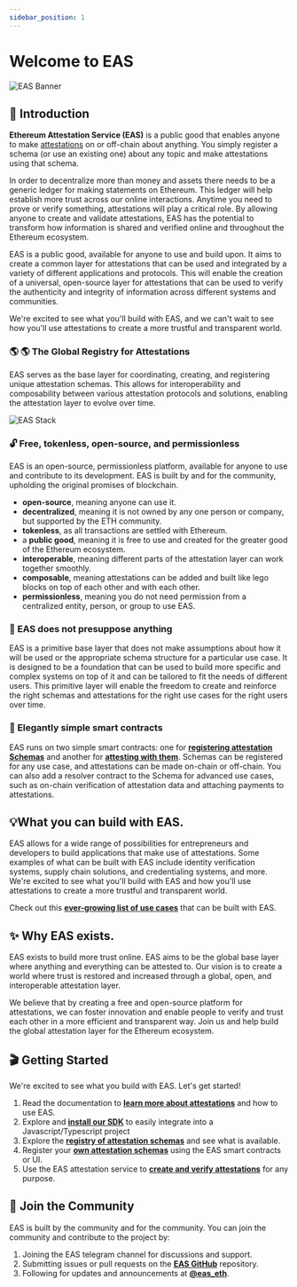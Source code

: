```yaml
---
sidebar_position: 1
---
```

# Welcome to EAS 
![EAS Banner](/img/eas-twitter-banner-v2.png)

## 👋 Introduction
**Ethereum Attestation Service (EAS)** is a public good that enables anyone to make [attestations](/docs/learn/attestations) on or off-chain about anything. You simply register a schema (or use an existing one) about any topic and make attestations using that schema. 

In order to decentralize more than money and assets there needs to be a generic ledger for making statements on Ethereum. This ledger will help establish more trust across our online interactions. Anytime you need to prove or verify something, attestations will play a critical role. By allowing anyone to create and validate attestations, EAS has the potential to transform how information is shared and verified online and throughout the Ethereum ecosystem.

EAS is a public good, available for anyone to use and build upon. It aims to create a common layer for attestations that can be used and integrated by a variety of different applications and protocols. This will enable the creation of a universal, open-source layer for attestations that can be used to verify the authenticity and integrity of information across different systems and communities.

We're excited to see what you'll build with EAS, and we can't wait to see how you'll use attestations to create a more trustful and transparent world. 

### 🌎 🌎 The Global Registry for Attestations
EAS serves as the base layer for coordinating, creating, and registering unique attestation schemas. This allows for interoperability and composability between various attestation protocols and solutions, enabling the attestation layer to evolve over time.

![EAS Stack](/img/eas-stack-v3.png)

### 🔓 Free, tokenless, open-source, and permissionless
EAS is an open-source, permissionless platform, available for anyone to use and contribute to its development. EAS is built by and for the community, upholding the original promises of blockchain.

- **open-source**, meaning anyone can use it.
- **decentralized**, meaning it is not owned by any one person or company, but supported by the ETH community.
- **tokenless**, as all transactions are settled with Ethereum.
- a **public good**, meaning it is free to use and created for the greater good of the Ethereum ecosystem.
- **interoperable**, meaning different parts of the attestation layer can work together smoothly.
- **composable**, meaning attestations can be added and built like lego blocks on top of each other and with each other.
- **permissionless**, meaning you do not need permission from a centralized entity, person, or group to use EAS. 

### 🧱 EAS does not presuppose anything
EAS is a primitive base layer that does not make assumptions about how it will be used or the appropriate schema structure for a particular use case. It is designed to be a foundation that can be used to build more specific and complex systems on top of it and can be tailored to fit the needs of different users. This primitive layer will enable the freedom to create and reinforce the right schemas and attestations for the right use cases for the right users over time.

### 🚄 Elegantly simple smart contracts
EAS runs on two simple smart contracts: one for [**registering attestation Schemas**](docs/technical--docs/contracts) and another for [**attesting with them**](docs/technical--docs/contracts). Schemas can be registered for any use case, and attestations can be made on-chain or off-chain. You can also add a resolver contract to the Schema for advanced use cases, such as on-chain verification of attestation data and attaching payments to attestations.

## 💡What you can build with EAS.
EAS allows for a wide range of possibilities for entrepreneurs and developers to build applications that make use of attestations. Some examples of what can be built with EAS include identity verification systems, supply chain solutions, and credentialing systems, and more. We're excited to see what you'll build with EAS and how you'll use attestations to create a more trustful and transparent world.

Check out this [**ever-growing list of use cases**](/docs/category/use-cases) that can be built with EAS. 

## ✨ Why EAS exists.
EAS exists to build more trust online. EAS aims to be the global base layer where anything and everything can be attested to. Our vision is to create a world where trust is restored and increased through a global, open, and interoperable attestation layer.

We believe that by creating a free and open-source platform for attestations, we can foster innovation and enable people to verify and trust each other in a more efficient and transparent way. Join us and help build the global attestation layer for the Ethereum ecosystem.

## 🎬 Getting Started
We're excited to see what you build with EAS. Let's get started!

1. Read the documentation to [**learn more about attestations**](https://docs.attest.sh/docs/category/learn) and how to use EAS.
2. Explore and [**install our SDK**](https://docs.attest.sh/docs/getting--started/javascript) to easily integrate into a Javascript/Typescript project 
3. Explore the [**registry of attestation schemas**](https://easscan.org/schemas) and see what is available.
4. Register your [**own attestation schemas**](https://easscan.org/schema/create) using the EAS smart contracts or UI.
5. Use the EAS attestation service to [**create and verify attestations**](https://easscan.com/attestations) for any purpose.

## 🤗 Join the Community
EAS is built by the community and for the community. You can join the community and contribute to the project by:

1. Joining the EAS telegram channel for discussions and support.
2. Submitting issues or pull requests on the [**EAS GitHub**](https://github.com/ethereum-attestation-service) repository.
3. Following for updates and announcements at [**@eas_eth**](https://twitter.com/eas_eth).


